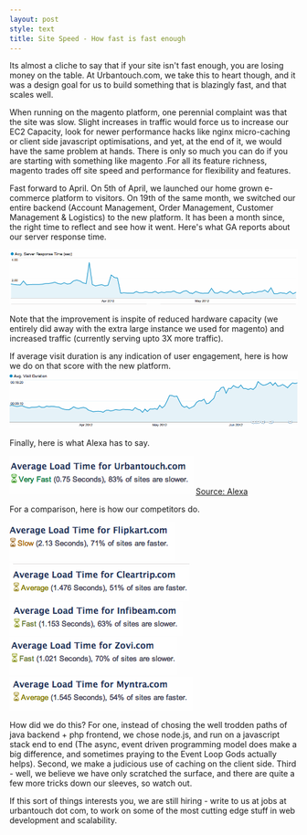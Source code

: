 ```yaml
---
layout: post
style: text
title: Site Speed - How fast is fast enough
---
```


Its almost a cliche to say that if your site isn't fast enough, you are losing money on the table. At Urbantouch.com, we take this to heart though, and it was a design goal for us to build something that is blazingly fast, and that scales well. 

When running on the magento platform, one perennial complaint was that the site was slow. Slight increases in traffic would force us to increase our EC2 Capacity, look for newer performance hacks like nginx micro-caching or client side javascript optimisations, and yet, at the end of it, we would have the same problem at hands. There is only so much you can do if you are starting with something like magento .For all its feature richness, magento trades off site speed and performance for flexibility and features.

Fast forward to April. On 5th of April, we launched our home grown e-commerce platform to visitors. On 19th of the same month, we switched our entire backend (Account Management, Order Management, Customer Management & Logistics) to the new platform. It has been a month since, the right time to reflect and see how it went. Here's what GA reports about our server response time.

![Urbantouch.com](/img/server-resp.gif "Urbantouch.com Server Response times")

Note that the improvement is inspite of reduced hardware capacity (we entirely did away with the extra large instance we used for magento) and increased traffic (currently serving upto 3X more traffic).

If average visit duration is any indication of user engagement, here is how we do on that score with the new platform.
![Urbantouch.com](/img/visit-duration.gif "Urbantouch.com Server Response times")

Finally, here is what Alexa has to say.

![Urbantouch.com](/img/urbantouch.gif "Urbantouch.com site speed")
[ Source: Alexa ](http://www.alexa.com/siteinfo/urbantouch.com#)

For a comparison, here is how our competitors do.

![Flipkart.com](/img/flipkart.gif "Flipkart.com site speed")
![Cleartrip.com](/img/cleartrip.gif "Cleartrip.com site speed")
![Infibeam.com](/img/infibeam.gif "Infibeam.com site speed")
![Zovi.com](/img/zovi.gif "Zovi.com site speed")
![Myntra.com](/img/myntra.gif "Myntra.com site speed")

How did we do this? For one, instead of chosing the well trodden paths of java backend + php frontend, we chose node.js, and run on a javascript stack end to end (The async, event driven programming model does make a big difference, and sometimes praying to the Event Loop Gods actually helps). Second, we make a judicious use of caching on the client side. Third - well, we believe we have only scratched the surface, and there are quite a few more tricks down our sleeves, so watch out. 

If this sort of things interests you, we are still hiring - write to us at jobs at urbantouch dot com, to work on some of the most cutting edge stuff in web development and scalability.

